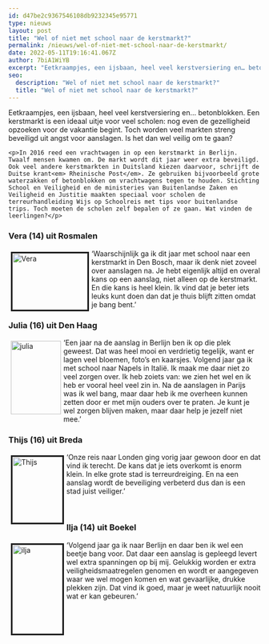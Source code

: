 ```yaml
---
id: d47be2c9367546108db9232345e95771
type: nieuws
layout: post
title: "Wel of niet met school naar de kerstmarkt?"
permalink: /nieuws/wel-of-niet-met-school-naar-de-kerstmarkt/
date: 2022-05-11T19:16:41.067Z
author: 7biA1WiYB
excerpt: "Eetkraampjes, een ijsbaan, heel veel kerstversiering en… betonblokken. Een kerstmarkt is een ideaal uitje voor veel scholen: nog even de gezelligheid opzoeken voor de vakantie begint. Toch worden veel markten streng beveiligd uit angst voor aanslagen. Is het dan wel veilig om te gaan?  "
seo:
  description: "Wel of niet met school naar de kerstmarkt?"
  title: "Wel of niet met school naar de kerstmarkt?"
---
```

Eetkraampjes, een ijsbaan, heel veel kerstversiering en… betonblokken. Een kerstmarkt is een ideaal uitje voor veel scholen: nog even de gezelligheid opzoeken voor de vakantie begint. Toch worden veel markten streng beveiligd uit angst voor aanslagen. Is het dan wel veilig om te gaan?  

    <p>In 2016 reed een vrachtwagen in op een kerstmarkt in Berlijn. Twaalf mensen kwamen om. De markt wordt dit jaar weer extra beveiligd. Ook veel andere kerstmarkten in Duitsland kiezen daarvoor, schrijft de Duitse krant<em> Rheinische Post</em>. Ze gebruiken bijvoorbeeld grote waterzakken of betonblokken om vrachtwagens tegen te houden. Stichting School en Veiligheid en de ministeries van Buitenlandse Zaken en Veiligheid en Justitie maakten speciaal voor scholen de terreurhandleiding Wijs op Schoolreis met tips voor buitenlandse trips. Toch moeten de scholen zelf bepalen of ze gaan. Wat vinden de leerlingen?</p>
<h3>Vera (14) uit Rosmalen</h3>
<p><div class="media media-element-container media-default media-float-left"><div id="file-535473" class="file file-image file-image-jpeg">

        
  
  <div class="content">
    <img alt="Vera" title="Vera" height="768" width="1024" style="margin: 5px; border-style: solid; float: left; height: 113px; width: 150px;" class="media-element file-default" data-delta="1" src="https://7dagen.netlify.app/sites/default/files/Vera_0.jpg">  </div>

  
</div>
</div>
<p>‘Waarschijnlijk ga ik dit jaar met school naar een kerstmarkt in Den Bosch, maar ik denk niet zoveel over aanslagen na. Je hebt eigenlijk altijd en overal kans op een aanslag, niet alleen op de kerstmarkt. En die kans is heel klein. Ik vind dat je beter iets leuks kunt doen dan dat je thuis blijft zitten omdat je bang bent.’</p>
<h3>Julia (16) uit Den Haag</h3>
<p><div class="media media-element-container media-default media-float-left"><div id="file-535480" class="file file-image file-image-jpeg">

        
  
  <div class="content">
    <img alt="julia" title="julia" height="1600" width="1089" style="margin: 5px; height: 147px; width: 100px; float: left;" class="media-element file-default" data-delta="4" src="https://7dagen.netlify.app/sites/default/files/Julia_1.jpg">  </div>

  
</div>
</div>

<p>‘Een jaar na de aanslag in Berlijn ben ik op die plek geweest. Dat was heel mooi en verdrietig tegelijk, want er lagen veel bloemen, foto’s en kaarsjes. Volgend jaar ga ik met school naar Napels in Italië. Ik maak me daar niet zo veel zorgen over. Ik heb zoiets van: we zien het wel en ik heb er vooral heel veel zin in. Na de aanslagen in Parijs was ik wel bang, maar daar heb ik me overheen kunnen zetten door er met mijn ouders over te praten. Je kunt je wel zorgen blijven maken, maar daar help je jezelf niet mee.’</p>
<h3>Thijs (16) uit Breda</h3>
<p><div class="media media-element-container media-default media-float-left"><div id="file-535479" class="file file-image file-image-jpeg">

        
  
  <div class="content">
    <img alt="Thijs" title="Thijs" height="1148" width="870" style="margin: 5px; border-style: solid; height: 132px; width: 100px; float: left;" class="media-element file-default" data-delta="3" src="https://7dagen.netlify.app/sites/default/files/Thijs.jpg">  </div>

  
</div>
</div>
<p>‘Onze reis naar Londen ging vorig jaar gewoon door en dat vind ik terecht. De kans dat je iets overkomt is enorm klein. In elke grote stad is terreurdreiging. En na een aanslag wordt de beveiliging verbeterd dus dan is een stad juist veiliger.’</p>
<p> </p>
<h3>Ilja (14) uit Boekel</h3>
<p><div class="media media-element-container media-default media-float-left"><div id="file-535474" class="file file-image file-image-jpeg">

        
  
  <div class="content">
    <img alt="ilja" title="ilja" height="1280" width="720" style="margin: 5px; border-style: solid; height: 178px; width: 100px; float: left;" class="media-element file-default" data-delta="2" src="https://7dagen.netlify.app/sites/default/files/Ilja.jpg">  </div>

  
</div>
</div>
‘Volgend jaar ga ik naar Berlijn en daar ben ik wel een beetje bang voor. Dat daar een aanslag is gepleegd levert wel extra spanningen op bij mij. Gelukkig worden er extra veiligheidsmaatregelen genomen en wordt er aangegeven waar we wel mogen komen en wat gevaarlijke, drukke plekken zijn. Dat vind ik goed, maar je weet natuurlijk nooit wat er kan gebeuren.’  

